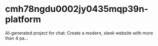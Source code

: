# cmh78ngdu0002jy0435mqp39n-platform
AI-generated project for chat: Create a modern, sleek website with more than 4 pa...
